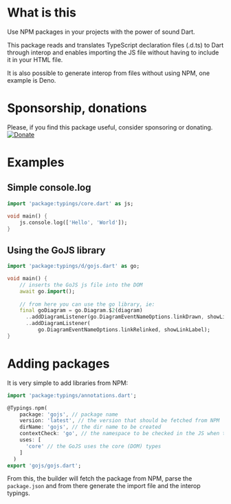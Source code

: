 # What is this

Use NPM packages in your projects with the power of sound Dart.

This package reads and translates TypeScript declaration files (.d.ts) to Dart through interop and enables importing the JS file without having to include it in your HTML file.

It is also possible to generate interop from files without using NPM, one example is Deno.

# Sponsorship, donations

Please, if you find this package useful, consider sponsoring or donating.
[![Donate](https://img.shields.io/badge/Donate-PayPal-green.svg)](https://www.paypal.com/donate?hosted_button_id=YNCG33GLM3494)

# Examples

## Simple console.log

```dart
import 'package:typings/core.dart' as js;

void main() {
    js.console.log(['Hello', 'World']);
}

```

## Using the GoJS library

```dart
import 'package:typings/d/gojs.dart' as go;

void main() {
    // inserts the GoJS js file into the DOM
    await go.import(); 
    
    // from here you can use the go library, ie:
    final goDiagram = go.Diagram.$2(diagram)
      ..addDiagramListener(go.DiagramEventNameOptions.linkDrawn, showLinkLabel)
      ..addDiagramListener(
          go.DiagramEventNameOptions.linkRelinked, showLinkLabel);
}
```

# Adding packages

It is very simple to add libraries from NPM:

```dart
import 'package:typings/annotations.dart';

@Typings.npm(
    package: 'gojs', // package name
    version: 'latest', // the version that should be fetched from NPM
    dirName: 'gojs', // the dir name to be created
    contextCheck: 'go', // the namespace to be checked in the JS when the JS file is imported
    uses: [
      'core' // the GoJS uses the core (DOM) types
    ]
  )
export 'gojs/gojs.dart';
```

From this, the builder will fetch the package from NPM, parse the ` package.json`  and from there generate the import file and the interop typings.